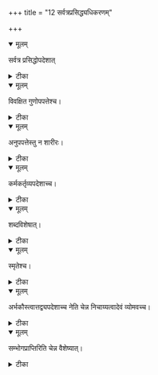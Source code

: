 +++
title = "12 सर्वत्रप्रसिद्ध्यधिकरणम्"

+++


<details open><summary>मूलम्</summary>

सर्वत्र प्रसिद्धोपदेशात्
</details>



<details><summary>टीका</summary>

सर्वं खल्विदमित्यत्र प्रसिद्धस्योपदेशतः । सर्वात्मा परमात्मैव मनोमय उदीर्यते ॥ [33]
</details>



<details open><summary>मूलम्</summary>

विवक्षित गुणोपपत्तेश्च।
</details>



<details><summary>टीका</summary>

वक्ष्यमाणगुणानां तु परस्मिन्नेव संभवात् । तज्जलानित्युपास्यत्वं परमात्मनि युज्यते ॥ [34]
</details>



<details open><summary>मूलम्</summary>

अनुपपत्तेस्तु न शारीरः।
</details>



<details><summary>टीका</summary>

मनोमयो न जीवोऽत्र स्रष्टृत्वादेरसंभवात् । सङ्कल्पेनैव सर्वत्र बहु स्यामिति कीर्तनात् ॥ [35]
</details>



<details open><summary>मूलम्</summary>

कर्मकर्तृव्यपदेशाच्च।
</details>



<details><summary>टीका</summary>

प्रेत्याभिसम्भवानीति कर्मकर्तृत्वशंसनात् । प्राप्योपासकयोरत्र प्राप्यं ब्रह्म हि कारणम् ॥ [36]
</details>



<details open><summary>मूलम्</summary>

शब्दविशेषात्।
</details>



<details><summary>टीका</summary>

एष म आत्मा चेत्यादिषष्ठ्या प्रथमया च तौ । निर्दिष्टौ प्रथमान्तार्थस्तयोर्मध्ये मनोमयः ॥ [37]
</details>



<details open><summary>मूलम्</summary>

स्मृतेश्च।
</details>



<details><summary>टीका</summary>

सर्वस्य चाहमित्यादिस्मृत्या चैव हृदि स्थितः । जीवादन्यः स्मृतेर्दाता ज्ञानदः परमेश्वरः ॥ [38]
</details>



<details open><summary>मूलम्</summary>

अर्भकौस्त्वात्तद्व्यपदेशाच्च नेति चेन्न निचाय्यत्वादेवं व्योमवच्च।
</details>



<details><summary>टीका</summary>

अल्पत्वाल्पस्थानवत्त्वव्यपदेशात् स नेश्वरः । इति चेन्न निचाय्यत्वात् महत्त्वं व्योमवत्स्वतः ॥ [39]
</details>



<details open><summary>मूलम्</summary>

सम्भोगप्राप्तिरिति चेन्न वैशेष्यात्।
</details>



<details><summary>टीका</summary>

हृदये वर्तमानत्वे जीवस्येव परात्मनः । दुःखादिप्राप्तिरिति चेन्नास्याः कर्म हि कारणम् ॥ [40]
</details>

